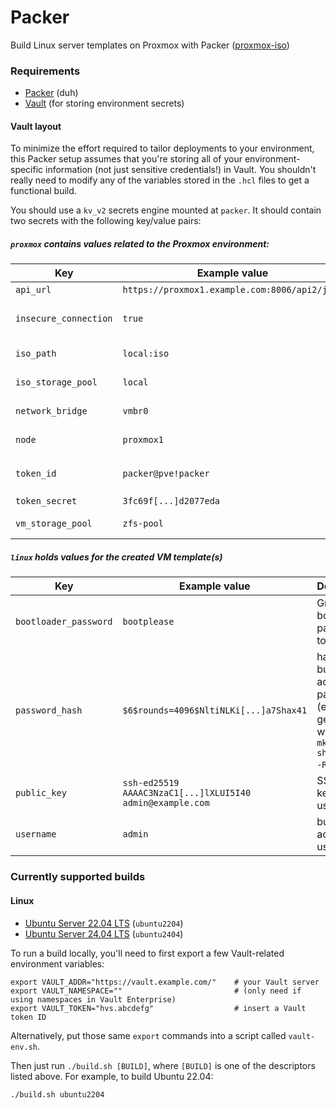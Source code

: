 # Packer

Build Linux server templates on Proxmox with Packer ([proxmox-iso](https://developer.hashicorp.com/packer/integrations/hashicorp/proxmox/latest/components/builder/iso))

### Requirements
- [Packer](https://developer.hashicorp.com/packer/install) (duh)
- [Vault](https://developer.hashicorp.com/vault/install) (for storing environment secrets)

#### Vault layout
To minimize the effort required to tailor deployments to your environment, this Packer setup assumes that you're storing all of your environment-specific information (not just sensitive credentials!) in Vault. You shouldn't really need to modify any of the variables stored in the `.hcl` files to get a functional build.

You should use a `kv_v2` secrets engine mounted at `packer`. It should contain two secrets with the following key/value pairs:

##### `proxmox` contains values related to the Proxmox environment:
| Key                   | Example value                                 | Description                                                                                                              |
|-----------------------|-----------------------------------------------|--------------------------------------------------------------------------------------------------------------------------|
| `api_url`             | `https://proxmox1.example.com:8006/api2/json` | URL to the Proxmox API                                                                                                   |
| `insecure_connection` | `true`                                        | set to `false` if your Proxmox host has a valid certificate                                                              |
| `iso_path`            | `local:iso`                                   | path for (existing) ISO storage                                                                                          |
| `iso_storage_pool`    | `local`                                       | pool for storing created/uploaded ISOs                                                                                   |
| `network_bridge`      | `vmbr0`                                       | bridge the VM's NIC will be attached to                                                                                  |
| `node`                | `proxmox1`                                    | node name where the VM will be built                                                                                     |
| `token_id`            | `packer@pve!packer`                           | ID for an [API token](https://pve.proxmox.com/wiki/User_Management#pveum_tokens), in the form `USERNAME@REALM!TOKENNAME` |
| `token_secret`        | `3fc69f[...]d2077eda`                         | secret key for the token                                                                                                 |
| `vm_storage_pool`     | `zfs-pool`                                    | storage pool where the VM will be created                                                                                |

##### `linux` holds values for the created VM template(s)
| Key                   | Example value                                             | Description                                                                                     |
|-----------------------|-----------------------------------------------------------|-------------------------------------------------------------------------------------------------|
| `bootloader_password` | `bootplease`                                              | Grub bootloader password to set                                                                 |
| `password_hash`       | `$6$rounds=4096$NltiNLKi[...]a7Shax41`                    | hash of the build account's password (example generated with `mkpasswd -m sha512crypt -R 4096`) |
| `public_key`          | `ssh-ed25519 AAAAC3NzaC1[...]lXLUI5I40 admin@example.com` | SSH public key for the user                                                                     |
| `username`            | `admin`                                                   | build account username                                                                          |

### Currently supported builds
#### Linux
- [Ubuntu Server 22.04 LTS](builds/linux/ubuntu/22-04-lts/) (`ubuntu2204`)
- [Ubuntu Server 24.04 LTS](builds/linux/ubuntu/24-04-lts/) (`ubuntu2404`)

To run a build locally, you'll need to first export a few Vault-related environment variables:
```shell
export VAULT_ADDR="https://vault.example.com/"    # your Vault server
export VAULT_NAMESPACE=""                         # (only need if using namespaces in Vault Enterprise)
export VAULT_TOKEN="hvs.abcdefg"                  # insert a Vault token ID
```

Alternatively, put those same `export` commands into a script called `vault-env.sh`.

Then just run `./build.sh [BUILD]`, where `[BUILD]` is one of the descriptors listed above. For example, to build Ubuntu 22.04:
```shell
./build.sh ubuntu2204
```